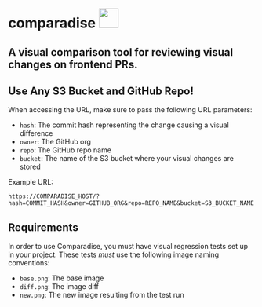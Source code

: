 # comparadise <img height=40 src="https://www.svgrepo.com/show/300635/island.svg">

## A visual comparison tool for reviewing visual changes on frontend PRs.

## Use Any S3 Bucket and GitHub Repo!

When accessing the URL, make sure to pass the following URL parameters:

- `hash`: The commit hash representing the change causing a visual difference
- `owner`: The GitHub org
- `repo`: The GitHub repo name
- `bucket`: The name of the S3 bucket where your visual changes are stored

Example URL:

`https://COMPARADISE_HOST/?hash=COMMIT_HASH&owner=GITHUB_ORG&repo=REPO_NAME&bucket=S3_BUCKET_NAME`

## Requirements

In order to use Comparadise, you must have visual regression tests set up in your project. These tests _must_ use the
following image naming conventions:

- `base.png`: The base image
- `diff.png`: The image diff
- `new.png`: The new image resulting from the test run
